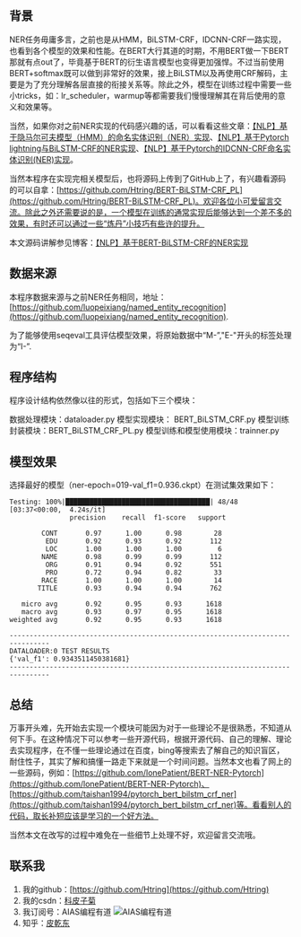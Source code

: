 
## 背景
NER任务毋庸多言，之前也是从HMM，BiLSTM-CRF，IDCNN-CRF一路实现，也看到各个模型的效果和性能。在BERT大行其道的时期，不用BERT做一下BERT那就有点out了，毕竟基于BERT的衍生语言模型也变得更加强悍。不过当前使用BERT+softmax既可以做到非常好的效果，接上BiLSTM以及再使用CRF解码，主要是为了充分理解各层直接的衔接关系等。除此之外，模型在训练过程中需要一些小tricks，如：lr_scheduler，warmup等都需要我们慢慢理解其在背后使用的意义和效果等。

当然，如果你对之前NER实现的代码感兴趣的话，可以看看这些文章：[【NLP】基于隐马尔可夫模型（HMM）的命名实体识别（NER）实现](https://blog.csdn.net/meiqi0538/article/details/124065834?spm=1001.2014.3001.5501)、[【NLP】基于Pytorch lightning与BiLSTM-CRF的NER实现](https://blog.csdn.net/meiqi0538/article/details/124209678?spm=1001.2014.3001.5501)、[【NLP】基于Pytorch的IDCNN-CRF命名实体识别(NER)实现](https://blog.csdn.net/meiqi0538/article/details/124644060?spm=1001.2014.3001.5501)。

当然本程序在实现完相关模型后，也将源码上传到了GitHub上了，有兴趣看源码的可以自拿：[https://github.com/Htring/BERT-BiLSTM-CRF_PL](https://github.com/Htring/BERT-BiLSTM-CRF_PL)。欢迎各位小可爱留言交流。除此之外还需要说的是，一个模型在训练的通常实现后能够达到一个差不多的效果，有时还可以通过一些“炼丹”小技巧有些许的提升。

本文源码讲解参见博客：[【NLP】基于BERT-BiLSTM-CRF的NER实现]()

## 数据来源
本程序数据来源与之前NER任务相同，地址：[https://github.com/luopeixiang/named_entity_recognition](https://github.com/luopeixiang/named_entity_recognition).

为了能够使用seqeval工具评估模型效果，将原始数据中“M-”,"E-"开头的标签处理为“I-”.

## 程序结构
程序设计结构依然像以往的形式，包括如下三个模块：

数据处理模块：dataloader.py
模型实现模块： BERT_BiLSTM_CRF.py
模型训练封装模块：BERT_BiLSTM_CRF_PL.py
模型训练和模型使用模块：trainner.py

## 模型效果
选择最好的模型（ner-epoch=019-val_f1=0.936.ckpt）在测试集效果如下：
```text
Testing: 100%|████████████████████████████████████| 48/48 [03:37<00:00,  4.24s/it]
               precision    recall  f1-score   support

        CONT       0.97      1.00      0.98        28
         EDU       0.92      0.93      0.92       112
         LOC       1.00      1.00      1.00         6
        NAME       0.98      0.99      0.99       112
         ORG       0.91      0.94      0.92       551
         PRO       0.72      0.94      0.82        33
        RACE       1.00      1.00      1.00        14
       TITLE       0.93      0.94      0.94       762

   micro avg       0.92      0.95      0.93      1618
   macro avg       0.93      0.97      0.95      1618
weighted avg       0.92      0.95      0.93      1618

--------------------------------------------------------------------------------
DATALOADER:0 TEST RESULTS
{'val_f1': 0.9343511450381681}
--------------------------------------------------------------------------------

```

## 总结
万事开头难，先开始去实现一个模块可能因为对于一些理论不是很熟悉，不知道从何下手。在这种情况下可以参考一些开源代码，根据开源代码、自己的理解、理论去实现程序，在不懂一些理论通过在百度，bing等搜索去了解自己的知识盲区，耐住性子，其实了解和搞懂一路走下来就是一个时间问题。当然本文也看了网上的一些源码，例如：[https://github.com/lonePatient/BERT-NER-Pytorch](https://github.com/lonePatient/BERT-NER-Pytorch)、[https://github.com/taishan1994/pytorch_bert_bilstm_crf_ner](https://github.com/taishan1994/pytorch_bert_bilstm_crf_ner)等。看看别人的代码，取长补短应该是学习的一个好方法。

当然本文在改写的过程中难免在一些细节上处理不好，欢迎留言交流哦。


## 联系我

1. 我的github：[https://github.com/Htring](https://github.com/Htring)
2. 我的csdn：[科皮子菊](https://piqiandong.blog.csdn.net/)
3. 我订阅号：AIAS编程有道
   ![AIAS编程有道](https://s2.loli.net/2022/05/05/DS37LjhBQz2xyUJ.png)
4. 知乎：[皮乾东](https://www.zhihu.com/people/piqiandong)
